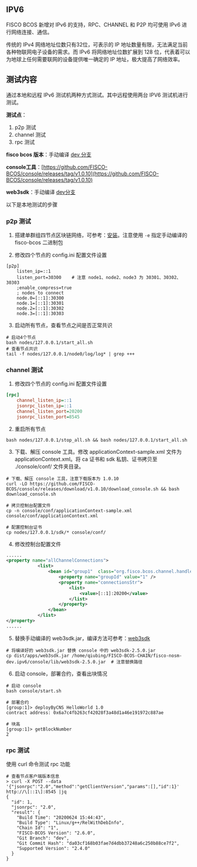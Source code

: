 ## IPV6

FISCO BCOS 新增对 IPv6 的支持，RPC、CHANNEL 和 P2P 均可使用 IPv6 进行网络连接、通信。

传统的 IPv4 网络地址位数只有32位，可表示的 IP 地址数量有限，无法满足当前各种物联网电子设备的需求。而 IPv6 将网络地址位数扩展到 128 位，代表着可以为地球上任何需要联网的设备提供唯一确定的 IP 地址，极大提高了网络效率。

## 测试内容

通过本地和远程 IPv6 测试机两种方式测试。其中远程使用两台 IPV6 测试机进行测试。

**测试点**：

1. p2p 测试
2. channel 测试
3. rpc 测试

**fisco bcos 版本**：手动编译 [dev 分支](https://github.com/FISCO-BCOS/FISCO-BCOS.git)

**console工具**：[https://github.com/FISCO-BCOS/console/releases/tag/v1.0.10](https://github.com/FISCO-BCOS/console/releases/tag/v1.0.10)

**web3sdk**：手动编译 [dev分支](https://github.com/FISCO-BCOS/web3sdk.git)

以下是本地测试的步骤

### p2p 测试

1. 搭建单群组四节点区块链网络，可参考：[安装](https://fisco-bcos-documentation.readthedocs.io/zh_CN/latest/docs/installation.html)。注意使用 `-e` 指定手动编译的 fisco-bcos 二进制包

2. 修改四个节点的 config.ini 配置文件设置

```shell
[p2p]
    listen_ip=::1
    listen_port=30300    # 注意 node1、node2、node3 为 30301、30302、30303
    ;enable_compress=true
    ; nodes to connect
    node.0=[::1]:30300
    node.1=[::1]:30301
    node.2=[::1]:30302
    node.3=[::1]:30303
```

3. 启动所有节点，查看节点之间是否正常共识

```shell
# 启动4个节点
bash nodes/127.0.0.1/start_all.sh
# 查看节点共识
tail -f nodes/127.0.0.1/node0/log/log* | grep +++
```

### channel 测试

1. 修改四个节点的 config.ini 配置文件设置

```ini
[rpc]
    channel_listen_ip=::1
    jsonrpc_listen_ip=::1
    channel_listen_port=20200
    jsonrpc_listen_port=8545
```

2. 重启所有节点

```shell
bash nodes/127.0.0.1/stop_all.sh && bash nodes/127.0.0.1/start_all.sh
```

3. 下载、解压 console 工具。修改 applicationContext-sample.xml 文件为 applicationContext.xml。将 ca 证书和 sdk 私钥、证书拷贝至 ./console/conf/ 文件夹目录。

```shell
# 下载、解压 console 工具，注意下载版本为 1.0.10
curl -LO https://github.com/FISCO-BCOS/console/releases/download/v1.0.10/download_console.sh && bash download_console.sh

# 拷贝控制台配置文件
cp -n console/conf/applicationContext-sample.xml console/conf/applicationContext.xml

# 配置控制台证书
cp nodes/127.0.0.1/sdk/* console/conf/
```

4. 修改控制台配置文件

```xml
......
<property name="allChannelConnections">
            <list>
                <bean id="group1"  class="org.fisco.bcos.channel.handler.ChannelConnections">
                    <property name="groupId" value="1" />
                    <property name="connectionsStr">
                        <list>
                            <value>[::1]:20200</value>
                        </list>
                    </property>
                </bean>
            </list>
</property>
......
```

5. 替换手动编译的 web3sdk.jar，编译方法可参考：[web3sdk](https://github.com/FISCO-BCOS/web3sdk)

```shell
# 将编译好的 web3sdk.jar 替换 console 中的 web3sdk-2.5.0.jar
cp dist/apps/web3sdk.jar /home/qiubing/FISCO-BCOS-CHAIN/fisco-nosm-dev.ipv6/console/lib/web3sdk-2.5.0.jar  # 注意替换路径
```

6. 启动 console，部署合约，查看出块情况

```shell
# 启动 console
bash console/start.sh

# 部署合约
[group:1]> deployByCNS HelloWorld 1.0
contract address: 0x6a7c4fb263cf42028f3a48d1a46e191972c887ae

# 块高
[group:1]> getBlockNumber
2
```

### rpc 测试

使用 curl 命令测试 rpc 功能

```shell
# 查看节点客户端版本信息
> curl -X POST --data '{"jsonrpc":"2.0","method":"getClientVersion","params":[],"id":1}' http://\[::1\]:8545 |jq
{
  "id": 1,
  "jsonrpc": "2.0",
  "result": {
    "Build Time": "20200624 15:44:43",
    "Build Type": "Linux/g++/RelWithDebInfo",
    "Chain Id": "1",
    "FISCO-BCOS Version": "2.6.0",
    "Git Branch": "dev",
    "Git Commit Hash": "da03cf168b03fae7d4dbb37248a6c250b88ce7f2",
    "Supported Version": "2.4.0"
  }
}
```

